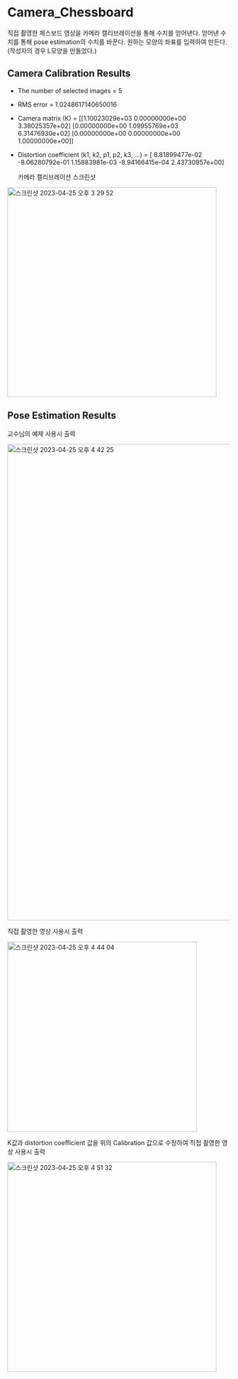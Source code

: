 # Camera_Chessboard
직접 촬영한 체스보드 영상을 카메라 캘리브레이션을 통해 수치를 얻어낸다.
얻어낸 수치를 통해 pose estimation의 수치를 바꾼다.
원하는 모양의 좌표를 입력하여 만든다.(작성자의 경우 L모양을 만들었다.)


## Camera Calibration Results
* The number of selected images = 5
* RMS error = 1.0248617140650016
* Camera matrix (K) = 
[[1.10023029e+03 0.00000000e+00 3.38025357e+02]
 [0.00000000e+00 1.09955769e+03 6.31476930e+02]
 [0.00000000e+00 0.00000000e+00 1.00000000e+00]]
* Distortion coefficient (k1, k2, p1, p2, k3, ...) = [ 8.81899477e-02 -8.06280792e-01  1.15883981e-03 -8.94166415e-04
  2.43730957e+00]
  
  
  카메라 캘리브레이션 스크린샷 
<img width="472" alt="스크린샷 2023-04-25 오후 3 29 52" src="https://user-images.githubusercontent.com/61642764/234193210-85431c74-4ed3-417a-8eb3-b90b92a655f1.png">



## Pose Estimation Results


교수님의 예제 사용시 출력


<img width="1072" alt="스크린샷 2023-04-25 오후 4 42 25" src="https://user-images.githubusercontent.com/61642764/234208979-17a852b5-1d09-40ac-a232-1fd07eb0c22b.png">



직접 촬영한 영상 사용시 출력


<img width="428" alt="스크린샷 2023-04-25 오후 4 44 04" src="https://user-images.githubusercontent.com/61642764/234208947-627c9a18-91f4-4ce6-ba50-3f8d92923603.png">

K값과 distortion coefficient 값을 위의 Calibration 값으로 수정하여 직접 촬영한 영상 사용시 출력


<img width="472" alt="스크린샷 2023-04-25 오후 4 51 32" src="https://user-images.githubusercontent.com/61642764/234211146-3aaeb9eb-7661-4e8f-89e4-01a66d30881c.png">

